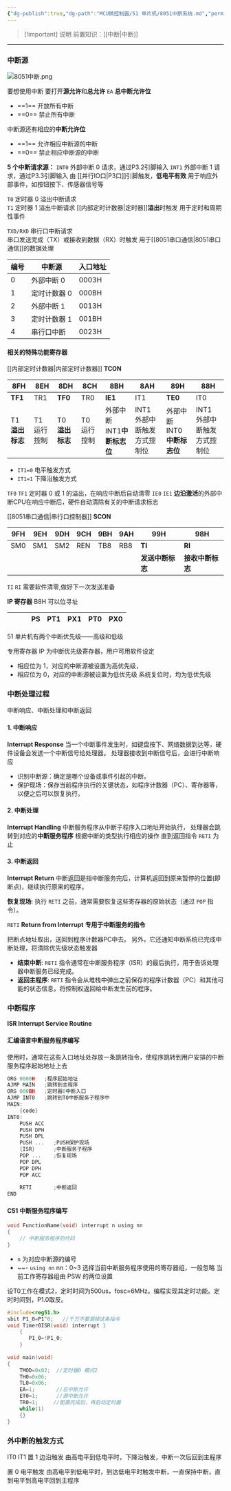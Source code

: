 ```yaml
---
{"dg-publish":true,"dg-path":"MCU微控制器/51 单片机/8051中断系统.md","permalink":"/MCU微控制器/51 单片机/8051中断系统/","dgPassFrontmatter":true,"noteIcon":"","created":"2024-05-21T15:20:27.901+08:00","updated":"2024-12-03T15:18:20.854+08:00"}
---
```



>[!important] 说明
>前置知识：[[中断\|中断]]

***
### 中断源
![8051中断.png](/img/user/Functional%20files/Photo%20Resources/8051%E4%B8%AD%E6%96%AD.png)

要想使用中断
要打开**源允许**和**总允许**
` EA `  **总中断允许位**
- ==1==    开放所有中断
- ==0==   禁止所有中断

中断源还有相应的**中断允许位**
-  ==1==  允许相应中断源的中断
- ==0==  禁止相应中断源的中断

**5 个中断请求源：**
`INT0`  外部中断 0 请求，通过P3.2引脚输入
`INT1`   外部中断 1 请求，通过P3.3引脚输入
	由 [[并行IO口\|P3口]]引脚触发，**低电平有效**
	用于响应外部事件，如按钮按下、传感器信号等

`T0`     定时器 0 溢出中断请求    
`T1`     定时器 1 溢出中断请求
	[[内部定时计数器\|定时器]]**溢出**时触发
	用于定时和周期性事件

`TXD/RXD`   串行口中断请求     
	串口发送完成（TX）或接收到数据（RX）时触发
	用于[[8051串口通信\|8051串口通信]]的数据处理



| 编号  | 中断源     | 入口地址  |
| --- | ------- | ----- |
| 0   | 外部中断 0  | 0003H |
| 1   | 定时计数器 0 | 000BH |
| 2   | 外部中断 1  | 0013H |
| 3   | 定时计数器 1 | 001BH |
| 4   | 串行口中断   | 0023H |


#### 相关的特殊功能寄存器
[[内部定时计数器\|内部定时计数器]]   **TCON**

| 8FH         | 8EH     | 8DH         | 8CH     | 8BH                | 8AH              | 89H               | 88H              |
| ----------- | ------- | ----------- | ------- | ------------------ | ---------------- | ----------------- | ---------------- |
| **TF1**     | TR1     | **TF0**     | TR0     | **IE1**            | IT1              | **TE0**           | IT0              |
| T1 **溢出标志** | T1 运行控制 | T0 **溢出标志** | T0 运行控制 | 外部中断 INT1**中断标志位** | INT1 外部中断触发方式控制位 | 外部中断INT0**中断标志位** | INT1 外部中断触发方式控制位 |


- `IT1=0`   电平触发方式
- `IT1=1`   下降沿触发方式

`TF0`   `TF1`  定时器 0 或 1 的溢出，在响应中断后自动清零
`IE0`   `IE1`   **边沿激活**的外部中断CPU在响应中断后，硬件自动清除有关的中断请求标志


[[8051串口通信\|串行口控制器]]   **SCON**

| 9FH | 9EH | 9DH | 9CH | 9BH | 9AH | 99H        | 98H        |
| --- | --- | --- | --- | --- | --- | ---------- | ---------- |
| SM0 | SM1 | SM2 | REN | TB8 | RB8 | **TI**     | **RI**     |
|     |     |     |     |     |     | **发送中断标志** | **接收中断标志** |

`TI`  `RI`  需要软件清零,做好下一次发送准备


**IP 寄存器**    B8H
可以位寻址

|     |     |     | PS  | PT1 | PX1 | PT0 | PX0 |
| --- | --- | --- | --- | --- | --- | --- | --- |

51 单片机有两个中断优先级——高级和低级

专用寄存器 IP 为中断优先级寄存器，用户可用软件设定
- 相应位为 1，对应的中断源被设置为高优先级，
- 相应位为 0，对应的中断源被设置为低优先级
系统复位时，均为低优先级

### 中断处理过程
中断响应、中断处理和中断返回
#### 1. 中断响应
**Interrupt Response**
当一个中断事件发生时，如键盘按下、网络数据到达等，硬件设备会发送一个中断信号给处理器。
处理器接收到中断信号后，会进行中断响应
- 识别中断源：确定是哪个设备或事件引起的中断。
- 保护现场：保存当前程序执行的关键状态，如程序计数器（PC）、寄存器等，以便之后可以恢复执行。

#### 2. 中断处理
**Interrupt Handling**
中断服务程序从中断子程序入口地址开始执行，
处理器会跳转到对应的**中断服务程序**
根据中断的类型执行相应的操作
直到返回指令 `RETI` 为止

#### 3. 中断返回  
**Interrupt Return**
中断返回是指中断服务完后，计算机返回到原来暂停的位置(即断点)，继续执行原来的程序。

**恢复现场**:  执行 `RETI` 之前，通常需要恢复这些寄存器的原始状态（通过 `POP` 指令）。

`RETI`   **Return from Interrupt**
**专用于中断服务的指令**

把断点地址取出，送回到程序计数器PC中去。
另外，它还通知中断系统已完成中断处理，将清除优先级状态触发器
- **结束中断**: `RETI` 指令通常在中断服务程序（ISR）的最后执行，用于告诉处理器中断服务已经完成。 
- **返回主程序**: `RETI` 指令会从堆栈中弹出之前保存的程序计数器（PC）和其他可能的状态信息，将控制权返回给中断发生前的程序。

### 中断程序
**ISR   Interrupt Service Routine**
#### 汇编语言中断服务程序编写
使用时，通常在这些入口地址处存放一条跳转指令，使程序跳转到用户安排的中断服务程序起始地址上去

```C
ORG 0000H   ;程序起始地址
AJMP MAIN   ;跳转到主程序
ORG 000BH   ;定时器0中断入口
AJMP INT0   ;跳转到T0中断服务子程序中
MAIN: 
	{code}
INT0:
    PUSH ACC 
    PUSH DPH 
    PUSH DPL   
    PUSH ...   ;PUSH保护现场
	{ISR}      ;中断服务子程序
	POP ...    ;恢复现场
	POP DPL 
	POP DPH 
	POP ACC
	
	RETI       ;中断返回
END
```

#### C51 中断服务程序编写
```C
void FunctionName(void) interrupt n using nn
{
    // 中断服务程序的代码
}
```

- `n`   为对应中断源的编号
- ~~- `using nn`   nn：0~3
	选择当前中断服务程序使用的寄存器组，一般忽略
	当前工作寄存器组由 PSW 的两位设置

设T0工作在模式2，定时时间为500us，fosc=6MHz。编程实现其定时功能。定时时间到，P1.0取反。

```C
#include<reg51.h>
sbit P1_0=P1^0;   //千万不要漏掉这条指令
void Timer0ISR(void) interrupt 1 
	{
	   P1_0=!P1_0;
	}
	
void main(void)
{
	TMOD=0x02;  //定时器0 模式2
	TH0=0x06;
	TL0=0x06;
	EA=1;       //总中断允许
	ET0=1;      //源中断允许
	TR0=1;     //配置完成后，再启动定时器
	while(1)
	{}
}
```

### 外中断的触发方式
IT0   IT1
置 1 边沿触发
由高电平到低电平时，下降沿触发，中断一次后回到主程序

置 0 电平触发
由高电平到低电平时，到达低电平时触发中断，一直保持中断，直到电平到高电平回到主程序


